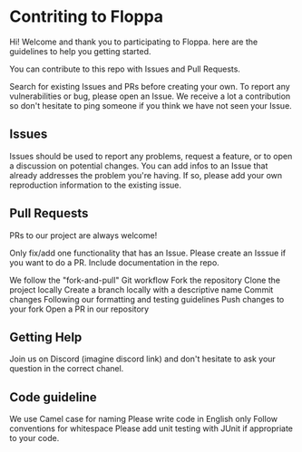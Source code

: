 # Contriting to Floppa

Hi! Welcome and thank you to participating to Floppa. 
here are the guidelines to help you getting started.


You can contribute to this repo with Issues and Pull Requests.

Search for existing Issues and PRs before creating your own.
To report any vulnerabilities or bug, please open an Issue. 
We receive a lot a contribution so don't hesitate to ping someone if you think we have not seen your Issue. 

## Issues

Issues should be used to report any problems, request a feature, or to open a discussion on potential changes. 
You can add infos to an Issue that already addresses the problem you're having. If so, please add your own reproduction information to the existing issue.

## Pull Requests

PRs to our project are always welcome!

Only fix/add one functionality that has an Issue. Please create an Isssue if you want to do a PR. 
Include documentation in the repo.

We follow the "fork-and-pull" Git workflow
Fork the repository
Clone the project locally
Create a branch locally with a descriptive name
Commit changes
Following our formatting and testing guidelines 
Push changes to your fork
Open a PR in our repository 


## Getting Help
Join us on Discord (imagine discord link) and don't hesitate to ask your question in the correct chanel. 

## Code guideline
We use Camel case for naming 
Please write code in English only
Follow conventions for whitespace
Please add unit testing with JUnit if appropriate to your code.
